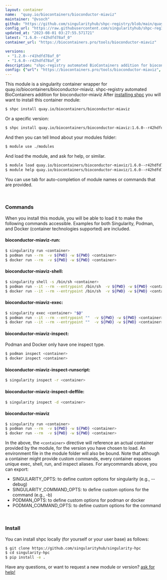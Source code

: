 ```yaml
---
layout: container
name:  "quay.io/biocontainers/bioconductor-miaviz"
maintainer: "@vsoch"
github: "https://github.com/singularityhub/shpc-registry/blob/main/quay.io/biocontainers/bioconductor-miaviz/container.yaml"
config_url: "https://raw.githubusercontent.com/singularityhub/shpc-registry/main/quay.io/biocontainers/bioconductor-miaviz/container.yaml"
updated_at: "2023-08-01 03:27:55.571721"
latest: "1.6.0--r42hdfd78af_0"
container_url: "https://biocontainers.pro/tools/bioconductor-miaviz"

versions:
 - "1.2.0--r41hdfd78af_0"
 - "1.6.0--r42hdfd78af_0"
description: "shpc-registry automated BioContainers addition for bioconductor-miaviz"
config: {"url": "https://biocontainers.pro/tools/bioconductor-miaviz", "maintainer": "@vsoch", "description": "shpc-registry automated BioContainers addition for bioconductor-miaviz", "latest": {"1.6.0--r42hdfd78af_0": "sha256:ecedb938127d4c3374614b017b402a0883a920f75366aee8c0a72766b92bea74"}, "tags": {"1.2.0--r41hdfd78af_0": "sha256:d585182562f1575b19e88ba5cddc3d8c598af4d814f580b61acba0bb8abad309", "1.6.0--r42hdfd78af_0": "sha256:ecedb938127d4c3374614b017b402a0883a920f75366aee8c0a72766b92bea74"}, "docker": "quay.io/biocontainers/bioconductor-miaviz"}
---
```


This module is a singularity container wrapper for quay.io/biocontainers/bioconductor-miaviz.
shpc-registry automated BioContainers addition for bioconductor-miaviz
After [installing shpc](#install) you will want to install this container module:


```bash
$ shpc install quay.io/biocontainers/bioconductor-miaviz
```

Or a specific version:

```bash
$ shpc install quay.io/biocontainers/bioconductor-miaviz:1.6.0--r42hdfd78af_0
```

And then you can tell lmod about your modules folder:

```bash
$ module use ./modules
```

And load the module, and ask for help, or similar.

```bash
$ module load quay.io/biocontainers/bioconductor-miaviz/1.6.0--r42hdfd78af_0
$ module help quay.io/biocontainers/bioconductor-miaviz/1.6.0--r42hdfd78af_0
```

You can use tab for auto-completion of module names or commands that are provided.

<br>

### Commands

When you install this module, you will be able to load it to make the following commands accessible.
Examples for both Singularity, Podman, and Docker (container technologies supported) are included.

#### bioconductor-miaviz-run:

```bash
$ singularity run <container>
$ podman run --rm  -v ${PWD} -w ${PWD} <container>
$ docker run --rm  -v ${PWD} -w ${PWD} <container>
```

#### bioconductor-miaviz-shell:

```bash
$ singularity shell -s /bin/sh <container>
$ podman run --it --rm --entrypoint /bin/sh  -v ${PWD} -w ${PWD} <container>
$ docker run --it --rm --entrypoint /bin/sh  -v ${PWD} -w ${PWD} <container>
```

#### bioconductor-miaviz-exec:

```bash
$ singularity exec <container> "$@"
$ podman run --it --rm --entrypoint ""  -v ${PWD} -w ${PWD} <container> "$@"
$ docker run --it --rm --entrypoint ""  -v ${PWD} -w ${PWD} <container> "$@"
```

#### bioconductor-miaviz-inspect:

Podman and Docker only have one inspect type.

```bash
$ podman inspect <container>
$ docker inspect <container>
```

#### bioconductor-miaviz-inspect-runscript:

```bash
$ singularity inspect -r <container>
```

#### bioconductor-miaviz-inspect-deffile:

```bash
$ singularity inspect -d <container>
```



#### bioconductor-miaviz

```bash
$ singularity run <container>
$ podman run --rm  -v ${PWD} -w ${PWD} <container>
$ docker run --rm  -v ${PWD} -w ${PWD} <container>
```


In the above, the `<container>` directive will reference an actual container provided
by the module, for the version you have chosen to load. An environment file in the
module folder will also be bound. Note that although a container
might provide custom commands, every container exposes unique exec, shell, run, and
inspect aliases. For anycommands above, you can export:

 - SINGULARITY_OPTS: to define custom options for singularity (e.g., --debug)
 - SINGULARITY_COMMAND_OPTS: to define custom options for the command (e.g., -b)
 - PODMAN_OPTS: to define custom options for podman or docker
 - PODMAN_COMMAND_OPTS: to define custom options for the command

<br>

### Install

You can install shpc locally (for yourself or your user base) as follows:

```bash
$ git clone https://github.com/singularityhub/singularity-hpc
$ cd singularity-hpc
$ pip install -e .
```

Have any questions, or want to request a new module or version? [ask for help!](https://github.com/singularityhub/singularity-hpc/issues)
